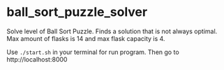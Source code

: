 # ball_sort_puzzle_solver
Solve level of Ball Sort Puzzle. Finds a solution that is not always optimal.
Max amount of flasks is 14 and max flask capacity is 4.


Use `./start.sh` in your terminal for run program. Then go to http://localhost:8000
